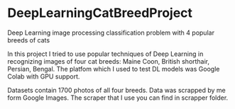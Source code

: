 # DeepLearningCatBreedProject
Deep Learning image processing classification problem with 4 popular breeds of cats

In this project I tried to use popular techniques of Deep Learning in recognizing images of four cat breeds: Maine Coon, British shorthair, Persian, Bengal. The platfom which I used to test DL models was Google Colab with GPU support.

Datasets contain 1700 photos of all four breeds. Data was scrapped by me form Google Images. The scraper that I use you can find in scrapper folder.
